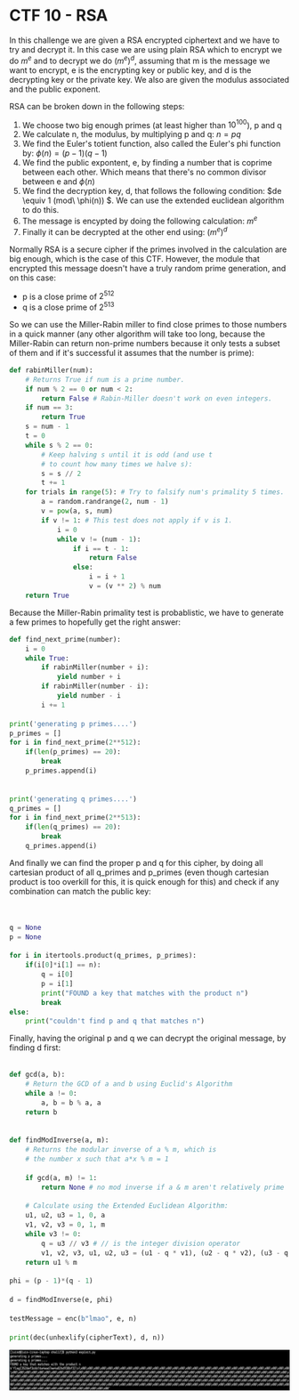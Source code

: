 # CTF 10 - RSA

In this challenge we are given a RSA encrypted ciphertext and we have to try and decrypt it. In this case we are using plain RSA which to encrypt we do $m^{e}$ and to decrypt we do $(m^{e})^{d}$, assuming that m is the message we want to encrypt, e is the encrypting key or public key, and d is the decrypting key or the private key. We also are given the modulus associated and the public exponent.

RSA can be broken down in the following steps:

1. We choose two big enough primes (at least higher than $10^{100}$), p and q
2. We calculate n, the modulus, by multiplying p and q: $n = pq$
3. We find the Euler's totient function, also called the Euler's phi function by: $\phi(n) = (p-1)(q-1)$
4. We find the public expontent, e, by finding a number that is coprime between each other. Which means that there's no common divisor between e and $\phi(n)$
5. We find the decryption key, d, that follows the following condition: $de \equiv 1 (mod\ \phi(n)) $. We can use the extended euclidean algorithm to do this.
6. The message is encypted by doing the following calculation: $m^e$
7. Finally it can be decrypted at the other end using: $(m^{e})^{d}$


Normally RSA is a secure cipher if the primes involved in the calculation are big enough, which is the case of this CTF. However, the module that encrypted this message doesn't have a truly random prime generation, and on this case:

- p is a close prime of $2^{512}$
- q is a close prime of $2^{513}$

So we can use the Miller-Rabin miller to find close primes to those numbers in a quick manner (any other algorithm will take too long, because the Miller-Rabin can return non-prime numbers because it only tests a subset of them and if it's successful it assumes that the number is prime):

```python
def rabinMiller(num):
    # Returns True if num is a prime number.
    if num % 2 == 0 or num < 2:
        return False # Rabin-Miller doesn't work on even integers.
    if num == 3:
        return True
    s = num - 1
    t = 0
    while s % 2 == 0:
        # Keep halving s until it is odd (and use t
        # to count how many times we halve s):
        s = s // 2
        t += 1
    for trials in range(5): # Try to falsify num's primality 5 times.
        a = random.randrange(2, num - 1)
        v = pow(a, s, num)
        if v != 1: # This test does not apply if v is 1.
            i = 0
            while v != (num - 1):
                if i == t - 1:
                    return False
                else:
                    i = i + 1
                    v = (v ** 2) % num
    return True
```


Because the Miller-Rabin primality test is probablistic, we have to generate a few primes to hopefully get the right answer:

```python
def find_next_prime(number):
    i = 0
    while True:
        if rabinMiller(number + i):
            yield number + i
        if rabinMiller(number - i):
            yield number - i
        i += 1

print('generating p primes....')
p_primes = []
for i in find_next_prime(2**512):
    if(len(p_primes) == 20):
        break
    p_primes.append(i)


print('generating q primes....')
q_primes = []
for i in find_next_prime(2**513):
    if(len(q_primes) == 20):
        break
    q_primes.append(i)
```

And finally we can find the proper p and q for this cipher, by doing all cartesian product of all q_primes and p_primes (even though cartesian product is too overkill for this, it is quick enough for this) and check if any combination can match the public key:

```python


q = None
p = None

for i in itertools.product(q_primes, p_primes):
    if(i[0]*i[1] == n):
        q = i[0]
        p = i[1]
        print("FOUND a key that matches with the product n")
        break
else:
    print("couldn't find p and q that matches n")
```

Finally, having the original p and q we can decrypt the original message, by finding d first:

```python

def gcd(a, b):
    # Return the GCD of a and b using Euclid's Algorithm
    while a != 0:
        a, b = b % a, a
    return b


def findModInverse(a, m):
    # Returns the modular inverse of a % m, which is
    # the number x such that a*x % m = 1

    if gcd(a, m) != 1:
        return None # no mod inverse if a & m aren't relatively prime

    # Calculate using the Extended Euclidean Algorithm:
    u1, u2, u3 = 1, 0, a
    v1, v2, v3 = 0, 1, m
    while v3 != 0:
        q = u3 // v3 # // is the integer division operator
        v1, v2, v3, u1, u2, u3 = (u1 - q * v1), (u2 - q * v2), (u3 - q * v3), v1, v2, v3
    return u1 % m

phi = (p - 1)*(q - 1)

d = findModInverse(e, phi)

testMessage = enc(b"lmao", e, n)

print(dec(unhexlify(cipherText), d, n))
```

![ctf10 proof](images/ctf10-1.png)